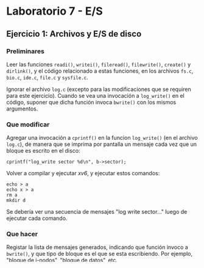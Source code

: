 # Laboratorio 7 - E/S

## Ejercicio 1: Archivos y E/S de disco

### Preliminares
Leer las funciones `readi()`, `writei()`, `fileread()`, `filewrite()`, `create()` y `dirlink()`, y el código relacionado a estas funciones, en los archivos `fs.c`, `bio.c`, `ide.c`, `file.c` y `sysfile.c`.

Ignorar el archivo `log.c` (excepto para las modificaciones que se requiren para este ejercicio). Cuando se vea una invocación a `log_write()` en el código, suponer que dicha función invoca `bwrite()` con los mismos argumentos.

### Que modificar
Agregar una invocación a `cprintf()` en la funcion `log_write()` (en el archivo `log.c`), de manera que se imprima por pantalla un mensaje cada vez que un bloque es escrito en el disco:
```
cprintf("log_write sector %d\n", b->sector);
```
Volver a compilar y ejecutar _xv6_, y ejecutar estos comandos:
```
echo > a
echo x > a
rm a
mkdir d
```
Se debería ver una secuencia de mensajes "log write sector..." luego de ejecutar cada comando.

### Que hacer
Registar la lista de mensajes generados, indicando que función invoco a `bwrite()`, y que tipo de bloque es el que se esta escribiendo. Por ejemplo, "bloque de i-nodos", "bloque de datos", etc.

_Tip_: una manera sencilla de obtener el nombre de la función que invoca a `bwrite()` es agregarlo como un argumento extra a la función `log_write()`, y modificando todas las invocaciones agregando el nombre de la función en cuestión.

## Ejercicio 2: Pantalla
El archivo `console.c` implementa la funcionalidad de E/S de la terminal. La entrada se realiza desde el teclado y/o desde el puerto serial (RS232), y la salida es tanto por la pantalla y el puerto serial.
La función `cgaputc()` escribe el carácter que recibe como parámetro en la memoria de video en modo texto, suponiendo un adaptador CGA. Utiliza los siguientes datos:
- `CRTPORT`, una macro con el valor `0x3D4`, que es la dirección de memoria del puerto de comandos del controlador de vídeo.
- La variable `*crt`, que es un puntero a la memoria de video en modo texto, mapeada en la dirección `0xB8000`. La memoria de vídeo es un arreglo de 4000 bytes que representa una grilla de 80 columnas y 25 filas, donde cada carácter se representa con 2 bytes. El primer byte indica el color de la fuente y fondo, mientras que el segundo byte es el código ASCII.
- La posición del cursor por hardware, que es almacenada por la controladora de vídeo en los registros _Cursor Location High Register_ y _Cursor Location Low Register_ (consultar archivo `cga.txt`).

La función `cgaputc()` funciona de la siguiente manera:
1. Obtiene la posición del cursor hardware, y lo almacena en la variable `pos`.
2. Si el carácter es imprimible, lo escribe en la memoria de vídeo en la posición correspondiente. Si es un `\n` o un `BACKSPACE` actualiza la variable `pos` para reflejar el cambio de la posición del cursor.
3. Comprueba que la nueva posición del cursor (`pos++`) este dentro de los límites de la pantalla.
4. Realiza el _scroll_ (desplazamiento) de la pantalla si corresponde.
5. Actualiza el cursor hardware con la nueva posición.

### Que hacer:
Para este ejercicio se pide:
- Modificar el archivo `console.c` para cambiar el color con que el que se imprimen los caracteres por pantalla. Probar también cambiar el color de fondo. Ver la página 34 de la sección Alphanumeric Modes en la documentación VGA (que lo hereda de CGA).
- _Opcional_: Mantener el cursor en dos variables `x` e `y`, de manera que no se requiera recuperar el cursor hardware, y sólo se deba actualizarlo.

### Referencias:
- La sección “Terminales” (página 235) del Capítulo 3 (Entrada/Salida) del libro “Sistemas Operativos - Diseño e Implementación” (Tanenbaum).

---

¡Fin del Laboratorio 7!
